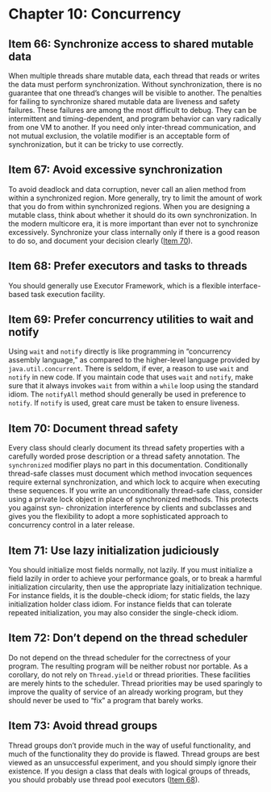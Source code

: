 # Chapter 10: Concurrency

## Item 66: Synchronize access to shared mutable data

When multiple threads share mutable data, each thread that reads or writes the data must perform synchronization. Without synchronization, there is no guarantee that one thread’s changes will be visible to another. The penalties for failing to synchronize shared mutable data are liveness and safety failures. These failures are among the most difficult to debug. They can be intermittent and timing-dependent, and program behavior can vary radically from one VM to another. If you need only inter-thread communication, and not mutual exclusion, the volatile modifier is an acceptable form of synchronization, but it can be tricky to use correctly.

## Item 67: Avoid excessive synchronization

To avoid deadlock and data corruption, never call an alien method from within a synchronized region. More generally, try to limit the amount of work that you do from within synchronized regions. When you are designing a mutable class, think about whether it should do its own synchronization. In the modern multicore era, it is more important than ever not to synchronize excessively. Synchronize your class internally only if there is a good reason to do so, and document your decision clearly ([Item 70](chapter-10.md#item-70-document-thread-safety)).

## Item 68: Prefer executors and tasks to threads

You should generally use Executor Framework, which is a flexible interface-based task execution facility.

## Item 69: Prefer concurrency utilities to wait and notify

Using `wait` and `notify` directly is like programming in “concurrency assembly language,” as compared to the higher-level language provided by `java.util.concurrent`. There is seldom, if ever, a reason to use `wait` and `notify` in new code. If you maintain code that uses `wait` and `notify`, make sure that it always invokes `wait` from within a `while` loop using the standard idiom. The `notifyAll` method should generally be used in preference to `notify`. If `notify` is used, great care must be taken to ensure liveness.

## Item 70: Document thread safety

Every class should clearly document its thread safety properties with a carefully worded prose description or a thread safety annotation. The `synchronized` modifier plays no part in this documentation. Conditionally thread-safe classes must document which method invocation sequences require external synchronization, and which lock to acquire when executing these sequences. If you write an unconditionally thread-safe class, consider using a private lock object in place of synchronized methods. This protects you against syn- chronization interference by clients and subclasses and gives you the flexibility to adopt a more sophisticated approach to concurrency control in a later release.

## Item 71: Use lazy initialization judiciously

You should initialize most fields normally, not lazily. If you must initialize a field lazily in order to achieve your performance goals, or to break a harmful initialization circularity, then use the appropriate lazy initialization technique. For instance fields, it is the double-check idiom; for static fields, the lazy initialization holder class idiom. For instance fields that can tolerate repeated initialization, you may also consider the single-check idiom.

## Item 72: Don’t depend on the thread scheduler

Do not depend on the thread scheduler for the correctness of your program. The resulting program will be neither robust nor portable. As a corollary, do not rely on `Thread.yield` or thread priorities. These facilities are merely hints to the scheduler. Thread priorities may be used sparingly to improve the quality of service of an already working program, but they should never be used to “fix” a program that barely works.

## Item 73: Avoid thread groups

Thread groups don’t provide much in the way of useful functionality, and much of the functionality they do provide is flawed. Thread groups are best viewed as an unsuccessful experiment, and you should simply ignore their existence. If you design a class that deals with logical groups of threads, you should probably use thread pool executors ([Item 68](chapter-10.md#item-68-prefer-executors-and-tasks-to-threads)).
